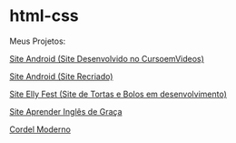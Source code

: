 # html-css

Meus Projetos:

<a href="https://edilsomar.github.io/html-css/Site%20Android/index.html" target="_blank">Site Android (Site Desenvolvido no CursoemVideos)</a>

<a href="https://edilsomar.github.io/html-css/Recriar-site-android/index.html" target="_blank">Site Android (Site Recriado)</a>

<a href="https://edilsomar.github.io/html-css/Elly-Fest/index.html" target="_blank">Site Elly Fest (Site de Tortas e Bolos em desenvolvimento)</a>

<a href="https://edilsomar.github.io/html-css/Inglês/index.html" target="_blank">Site Aprender Inglês de Graça</a>

<a href="https://edilsomar.github.io/html-css/Site-Cordel/index.html" target="_blank">Cordel Moderno</a>



